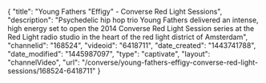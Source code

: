 {
    "title": "Young Fathers \"Effigy\" - Converse Red Light Sessions",
    "description": "Psychedelic hip hop trio Young Fathers delivered an intense, high energy set to open the 2014 Converse Red Light Session series at the Red Light radio studio in the heart of the red light district of Amsterdam",
    "channelid": "168524",
    "videoid": "6418711",
    "date_created": "1443741788",
    "date_modified": "1445987097",
    "type": "captivate",
    "layout": "channelVideo",
    "url": "\/converse\/young-fathers-effigy-converse-red-light-sessions\/168524-6418711"
}